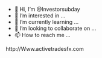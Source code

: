 - 👋 Hi, I’m @Investorsubday
- 👀 I’m interested in ...
- 🌱 I’m currently learning ...
- 💞️ I’m looking to collaborate on ...
- 📫 How to reach me ...

<!---
Investorsubday/Investorsubday is a ✨ special ✨ repository because its `README.md` (this file) appears on your GitHub profile.
You can click the Preview link to take a look at your changes.
--->http://Www.activetradesfx.com
